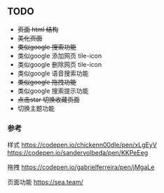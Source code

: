 <!--
 * @Author: your name
 * @Date: 2021-10-14 13:37:50
 * @LastEditTime: 2021-11-26 16:25:03
 * @LastEditors: Please set LastEditors
 * @Description: In User Settings Edit
 * @FilePath: /grammyli/search/README.md
-->


## TODO

- ~~页面 html 结构~~
- ~~美化页面~~
- ~~类似google 搜索功能~~
- 类似google 添加网页 tile-icon
- 类似google 删除网页 tile-icon
- 类似google 语音搜索功能
- ~~类似google 拖拽功能~~
- 类似google 搜索提示功能
- ~~点击star 切换收藏页面~~
- 切换主题功能

### 参考

样式
https://codepen.io/chickenn00dle/pen/xLgEyV
https://codepen.io/sandervolbeda/pen/KKPeEeg

拖拽
https://codepen.io/gabrielferreira/pen/jMgaLe

页面功能
https://sea.team/